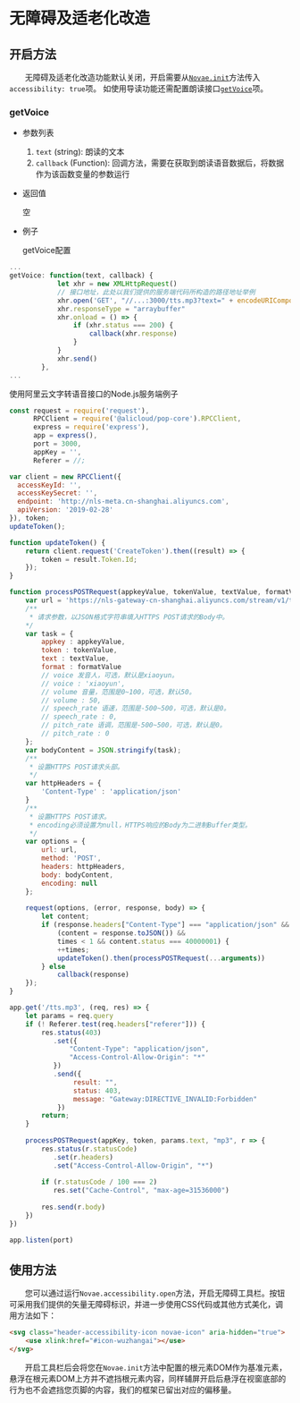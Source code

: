 # 无障碍及适老化改造

## 开启方法

&emsp;&emsp;无障碍及适老化改造功能默认关闭，开启需要从[```Novae.init```](./novae.html#init)方法传入```accessibility: true```项。
如使用导读功能还需配置朗读接口[```getVoice```](#getvoice)项。

### getVoice

- 参数列表

  1. ```text``` (string): 朗读的文本
  2. ```callback``` (Function): 回调方法，需要在获取到朗读语音数据后，将数据作为该函数变量的参数运行
  
- 返回值

  空
  
- 例子

  getVoice配置

```javascript
...
getVoice: function(text, callback) {
			let xhr = new XMLHttpRequest()
			// 接口地址，此处以我们提供的服务端代码所构造的路径地址举例
			xhr.open('GET', "//...:3000/tts.mp3?text=" + encodeURIComponent(text))
			xhr.responseType = "arraybuffer"
			xhr.onload = () => {
				if (xhr.status === 200) {
					callback(xhr.response)
				}
			}
			xhr.send()
		},
...		
```

  使用阿里云文字转语音接口的Node.js服务端例子

```javascript
const request = require('request'),
	  RPCClient = require('@alicloud/pop-core').RPCClient,
	  express = require('express'),
	  app = express(),
	  port = 3000,
	  appKey = '',
	  Referer = //;

var client = new RPCClient({
  accessKeyId: '',
  accessKeySecret: '',
  endpoint: 'http://nls-meta.cn-shanghai.aliyuncs.com',
  apiVersion: '2019-02-28'
}), token;
updateToken();

function updateToken() {
	return client.request('CreateToken').then((result) => {
		token = result.Token.Id;
	});
}

function processPOSTRequest(appkeyValue, tokenValue, textValue, formatValue, callback, times = 0) {
    var url = 'https://nls-gateway-cn-shanghai.aliyuncs.com/stream/v1/tts';
    /**
     * 请求参数，以JSON格式字符串填入HTTPS POST请求的Body中。
    */
    var task = {
        appkey : appkeyValue,
        token : tokenValue,
        text : textValue,
        format : formatValue
        // voice 发音人，可选，默认是xiaoyun。
        // voice : 'xiaoyun',
        // volume 音量，范围是0~100，可选，默认50。
        // volume : 50,
        // speech_rate 语速，范围是-500~500，可选，默认是0。
        // speech_rate : 0,
        // pitch_rate 语调，范围是-500~500，可选，默认是0。
        // pitch_rate : 0
    };
    var bodyContent = JSON.stringify(task);
    /**
     * 设置HTTPS POST请求头部。
     */
    var httpHeaders = {
        'Content-Type' : 'application/json'
    }
    /**
     * 设置HTTPS POST请求。
     * encoding必须设置为null，HTTPS响应的Body为二进制Buffer类型。
     */
    var options = {
        url: url,
        method: 'POST',
        headers: httpHeaders,
        body: bodyContent,
        encoding: null
    };
	
    request(options, (error, response, body) => {
		let content;
		if (response.headers["Content-Type"] === "application/json" && 
			(content = response.toJSON()) && 
			times < 1 && content.status === 40000001) {
			++times;
			updateToken().then(processPOSTRequest(...arguments))
		} else
			callback(response)
    });
}

app.get('/tts.mp3', (req, res) => {
	let params = req.query
	if (! Referer.test(req.headers["referer"])) {
		res.status(403)
		   .set({
			   "Content-Type": "application/json",
			   "Access-Control-Allow-Origin": "*"
		   })
		   .send({
				result: "",
				status: 403,
				message: "Gateway:DIRECTIVE_INVALID:Forbidden"
			})
		return;
	}
	
	processPOSTRequest(appKey, token, params.text, "mp3", r => {
		res.status(r.statusCode)
		   .set(r.headers)
		   .set("Access-Control-Allow-Origin", "*")
		   
		if (r.statusCode / 100 === 2)
		   res.set("Cache-Control", "max-age=31536000")
		  
		res.send(r.body)
	})
})

app.listen(port)	
```

## 使用方法

&emsp;&emsp;您可以通过运行```Novae.accessibility.open```方法，开启无障碍工具栏。按钮可采用我们提供的矢量无障碍标识，并进一步使用CSS代码或其他方式美化，调用方法如下：

```html
<svg class="header-accessibility-icon novae-icon" aria-hidden="true">
	<use xlink:href="#icon-wuzhangai"></use>
</svg>
```

&emsp;&emsp;开启工具栏后会将您在```Novae.init```方法中配置的根元素DOM作为基准元素，悬浮在根元素DOM上方并不遮挡根元素内容，同样辅屏开启后悬浮在视窗底部的行为也不会遮挡您页脚的内容，我们的框架已留出对应的偏移量。